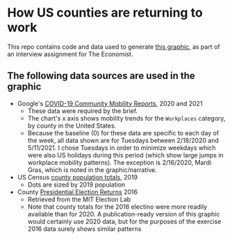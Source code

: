 # How US counties are returning to work

This repo contains code and data used to generate [this graphic](https://benchartoff.com/economist/mobility/), as part of an interview assignment for The Economist.

## The following data sources are used in the graphic
* Google's [COVID-19 Community Mobility Reports](https://www.google.com/covid19/mobility/), 2020 and 2021
	* These data were required by the brief.
	* The chart's x axis shows mobility trends for the `Workplaces` category, by county in the United States.
	* Because the baseline (0) for these data are specific to each day of the week, all data shown are for Tuesdays between 2/18/2020 and 5/11/2021. I chose Tuesdays in order to minimize weekdays which were also US holidays during this period (which show large jumps in workplace mobility patterns). The exception is 2/16/2020, Mardi Gras, which is noted in the graphic/narrative.
* US Census [county population totals](https://www.census.gov/data/datasets/time-series/demo/popest/2010s-counties-total.html), 2019
    * Dots are sized by 2019 population
* County [Presidential Election Returns](https://dataverse.harvard.edu/dataset.xhtml?persistentId=doi:10.7910/DVN/VOQCHQ) 2016
    * Retrieved from the MIT Election Lab
    * Note that county totals for the 2016 electino were more readily available than for 2020. A publication-ready version of this graphic would certainly use 2020 data, but for the purposes of the exercise 2016 data surely shows similar patterns